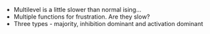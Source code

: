 - Multilevel is a little slower than normal ising...
- Multiple functions for frustration. Are they slow?
- Three types - majority, inhibition dominant and activation dominant
